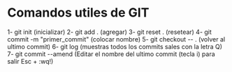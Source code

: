 # Comandos utiles de GIT
1- git init                         (inicializar)
2- git add .                        (agregar)
3- git reset .                      (resetear)
4- git commit -m "primer_commit"    (colocar nombre)
5- git checkout -- .                (volver al ultimo commit)
6- git log                          (muestras todos los commits sales con la letra Q)
7- git commit --amend         (Editar el nombre del ultimo commit (tecla i) para salir Esc + :wq!)